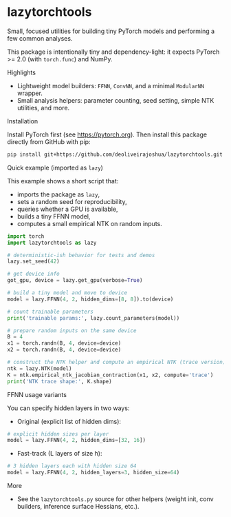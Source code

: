 # lazytorchtools

Small, focused utilities for building tiny PyTorch models and performing a few common analyses.

This package is intentionally tiny and dependency-light: it expects PyTorch >= 2.0 (with `torch.func`) and NumPy.

Highlights
- Lightweight model builders: `FFNN`, `ConvNN`, and a minimal `ModularNN` wrapper.
- Small analysis helpers: parameter counting, seed setting, simple NTK utilities, and more.

Installation

Install PyTorch first (see https://pytorch.org). Then install this package directly from GitHub with pip:

```bash
pip install git+https://github.com/deoliveirajoshua/lazytorchtools.git
```

Quick example (imported as `lazy`)

This example shows a short script that:
- imports the package as `lazy`,
- sets a random seed for reproducibility,
- queries whether a GPU is available,
- builds a tiny FFNN model,
- computes a small empirical NTK on random inputs.

```py
import torch
import lazytorchtools as lazy

# deterministic-ish behavior for tests and demos
lazy.set_seed(42)

# get device info
got_gpu, device = lazy.get_gpu(verbose=True)

# build a tiny model and move to device
model = lazy.FFNN(4, 2, hidden_dims=[8, 8]).to(device)

# count trainable parameters
print('trainable params:', lazy.count_parameters(model))

# prepare random inputs on the same device
B = 4
x1 = torch.randn(B, 4, device=device)
x2 = torch.randn(B, 4, device=device)

# construct the NTK helper and compute an empirical NTK (trace version)
ntk = lazy.NTK(model)
K = ntk.empirical_ntk_jacobian_contraction(x1, x2, compute='trace')
print('NTK trace shape:', K.shape)
```

FFNN usage variants

You can specify hidden layers in two ways:

- Original (explicit list of hidden dims):

```py
# explicit hidden sizes per layer
model = lazy.FFNN(4, 2, hidden_dims=[32, 16])
```

- Fast-track (L layers of size h):

```py
# 3 hidden layers each with hidden size 64
model = lazy.FFNN(4, 2, hidden_layers=3, hidden_size=64)
```

More
- See the `lazytorchtools.py` source for other helpers (weight init, conv builders, inference surface Hessians, etc.).
